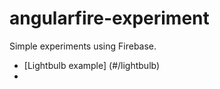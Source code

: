 angularfire-experiment
======================
Simple experiments using Firebase. 

* [Lightbulb example] (#/lightbulb)
* 
